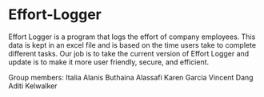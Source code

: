 # Effort-Logger
Effort Logger is a program that logs the effort of company employees. This data is kept in an excel file and is based on the time users take to complete different tasks. Our job is to take the current version of Effort Logger and update is to make it more user friendly, secure, and efficient.

Group members:
 Italia Alanis
 Buthaina Alassafi
 Karen Garcia
 Vincent Dang
 Aditi Kelwalker
